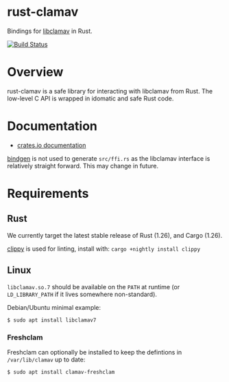 # rust-clamav

Bindings for [libclamav](https://www.clamav.net/) in Rust.

[![Build Status](https://travis-ci.org/icebergdefender/rust-clamav.svg?branch=master)](https://travis-ci.org/icebergdefender/rust-clamav)

# Overview

rust-clamav is a safe library for interacting with libclamav from Rust.
The low-level C API is wrapped in idomatic and safe Rust code.

# Documentation

 - [crates.io documentation](https://docs.rs/clamav/)

[bindgen](https://github.com/rust-lang-nursery/rust-bindgen) is not used to generate `src/ffi.rs` as the libclamav interface is relatively straight forward. This may change in future.

# Requirements

## Rust

We currently target the latest stable release of Rust (1.26), and Cargo (1.26).

[clippy](https://github.com/rust-lang-nursery/rust-clippy) is used for linting, install with: `cargo +nightly install clippy`

## Linux
`libclamav.so.7` should be available on the `PATH` at runtime (or `LD_LIBRARY_PATH` if it lives somewhere non-standard).

Debian/Ubuntu minimal example:

`$ sudo apt install libclamav7`

### Freshclam

Freshclam can optionally be installed to keep the defintions in `/var/lib/clamav` up to date:

`$ sudo apt install clamav-freshclam`
